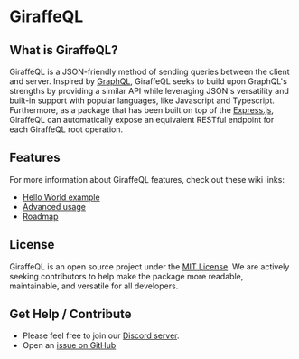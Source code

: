 # GiraffeQL

## What is GiraffeQL?

GiraffeQL is a JSON-friendly method of sending queries between the client and server. Inspired by [GraphQL](https://graphql.org/), GiraffeQL seeks to build upon GraphQL's strengths by providing a similar API while leveraging JSON's versatility and built-in support with popular languages, like Javascript and Typescript. Furthermore, as a package that has been built on top of the [Express.js](https://expressjs.com/), GiraffeQL can automatically expose an equivalent RESTful endpoint for each GiraffeQL root operation.

## Features

For more information about GiraffeQL features, check out these wiki links:

- [Hello World example](https://github.com/big213/giraffeql/wiki/Getting-Started)
- [Advanced usage](https://github.com/big213/giraffeql/wiki/Advanced-Usage)
- [Roadmap](https://github.com/big213/giraffeql/wiki/Roadmap)

## License

GiraffeQL is an open source project under the [MIT License](https://github.com/big213/giraffeql/blob/main/LICENSE). We are actively seeking contributors to help make the package more readable, maintainable, and versatile for all developers.

## Get Help / Contribute

- Please feel free to join our [Discord server](https://discord.gg/HTmwsfYT).
- Open an [issue on GitHub](https://github.com/big213/giraffeql/issues/new)
